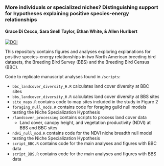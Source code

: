 ### More individuals or specialized niches? Distinguishing support for hypotheses explaining positive species-energy relationships
#### Grace Di Cecco, Sara Snell Taylor, Ethan White, & Allen Hurlbert

[![DOI](https://zenodo.org/badge/153173320.svg)](https://zenodo.org/badge/latestdoi/153173320)

This repository contains figures and analyses exploring explanations for positive species-energy relationships in two North American breeding bird datasets, the Breeding Bird Survey (BBS) and the Breeding Bird Census (BBC).

Code to replicate manuscript analyses found in `/scripts`:
 - `bbc_landcover_diversity_H.R` calculates land cover diversity at BBC sites
 - `bbs_landcover_diversity_H.R` calculates land cover diversity at BBS sites
 - `site_maps.R` contains code to map sites included in the study in Figure 2
 - `foraging_null_mods.R` contains code for foraging guild null models testing the Niche Specialization Hypothesis
 - `/landcover_processing` contains scripts to process land cover data
    - Land cover, canopy height, and vegetation productivity (NDVI) at BBS and BBC sites
 - `ndvi_null_mod.R` contains code for the NDVI niche breadth null model testing the Niche Specialization Hypothesis
 - `script_BBC.R` contains code for the main analyses and figures with BBC data
 - `script_BBS.R` contains code for the main analyses and figures with BBS data




